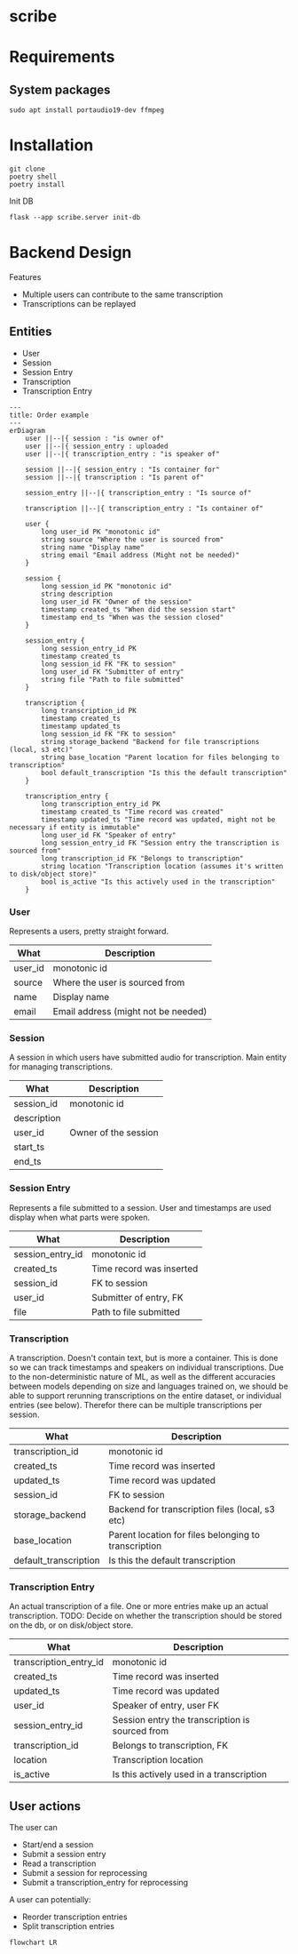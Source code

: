 # scribe

# Requirements
## System packages
```
sudo apt install portaudio19-dev ffmpeg
```

# Installation
```
git clone
poetry shell
poetry install
```

Init DB
```
flask --app scribe.server init-db
```

# Backend Design
Features
- Multiple users can contribute to the same transcription
- Transcriptions can be replayed

## Entities
- User
- Session
- Session Entry
- Transcription
- Transcription Entry

```mermaid
---
title: Order example
---
erDiagram
    user ||--|{ session : "is owner of"
    user ||--|{ session_entry : uploaded
    user ||--|{ transcription_entry : "is speaker of"
    
    session ||--|{ session_entry : "Is container for"
    session ||--|{ transcription : "Is parent of"
    
    session_entry ||--|{ transcription_entry : "Is source of"
    
    transcription ||--|{ transcription_entry : "Is container of"
    
    user {
        long user_id PK "monotonic id"
        string source "Where the user is sourced from"
        string name "Display name"
        string email "Email address (Might not be needed)"
    }
    
    session {
        long session_id PK "monotonic id"
        string description
        long user_id FK "Owner of the session"
        timestamp created_ts "When did the session start"
        timestamp end_ts "When was the session closed"
    }
    
    session_entry {
        long session_entry_id PK
        timestamp created_ts
        long session_id FK "FK to session"
        long user_id FK "Submitter of entry"
        string file "Path to file submitted"
    }
    
    transcription {
        long transcription_id PK
        timestamp created_ts
        timestamp updated_ts
        long session_id FK "FK to session"
        string storage_backend "Backend for file transcriptions (local, s3 etc)"
        string base_location "Parent location for files belonging to transcription"
        bool default_transcription "Is this the default transcription"
    }
    
    transcription_entry {
        long transcription_entry_id PK
        timestamp created_ts "Time record was created"
        timestamp updated_ts "Time record was updated, might not be necessary if entity is immutable"
        long user_id FK "Speaker of entry"
        long session_entry_id FK "Session entry the transcription is sourced from"
        long transcription_id FK "Belongs to transcription"
        string location "Transcription location (assumes it's written to disk/object store)"
        bool is_active "Is this actively used in the transcription"
    }
```

### User
Represents a users, pretty straight forward.

| What    | Description                         |
|---------|-------------------------------------|
| user_id | monotonic id                        |
| source  | Where the user is sourced from      |
| name    | Display name                        |
| email   | Email address (might not be needed) |


### Session
A session in which users have submitted audio for transcription. Main entity for managing transcriptions.

| What        | Description          |
|-------------|----------------------|
| session_id  | monotonic id         |
| description |                      |
| user_id     | Owner of the session |
| start_ts    |                      |
| end_ts      |                      |

### Session Entry
Represents a file submitted to a session. User and timestamps are used display when what parts were spoken.

| What             | Description              |
|------------------|--------------------------|
| session_entry_id | monotonic id             |
| created_ts       | Time record was inserted |
| session_id       | FK to session            |
| user_id          | Submitter of entry, FK   |
| file             | Path to file submitted   |


### Transcription
A transcription. Doesn't contain text, but is more a container. This is done so we can track timestamps and speakers on 
individual transcriptions. Due to the non-deterministic nature of ML, as well as the different accuracies between models
depending on size and languages trained on, we should be able to support rerunning transcriptions on the entire dataset,
or individual entries (see below). Therefor there can be multiple transcriptions per session.

| What                  | Description                                          |
|-----------------------|------------------------------------------------------|
| transcription_id      | monotonic id                                         |
| created_ts            | Time record was inserted                             |
| updated_ts            | Time record was updated                              |
| session_id            | FK to session                                        |
| storage_backend       | Backend for transcription files (local, s3 etc)      |
| base_location         | Parent location for files belonging to transcription |
| default_transcription | Is this the default transcription                    |

### Transcription Entry
An actual transcription of a file. One or more entries make up an actual transcription. TODO: Decide on whether the
transcription should be stored on the db, or on disk/object store.

| What                   | Description                                     |
|------------------------|-------------------------------------------------|
| transcription_entry_id | monotonic id                                    |
| created_ts             | Time record was inserted                        |
| updated_ts             | Time record was updated                         |
| user_id                | Speaker of entry, user FK                       |
| session_entry_id       | Session entry the transcription is sourced from |
| transcription_id       | Belongs to transcription, FK                    |
| location               | Transcription location                          |
| is_active              | Is this actively used in a transcription        |


## User actions
The user can 
- Start/end a session
- Submit a session entry
- Read a transcription
- Submit a session for reprocessing
- Submit a transcription_entry for reprocessing

A user can potentially:
- Reorder transcription entries
- Split transcription entries


```mermaid
flowchart LR
    
```